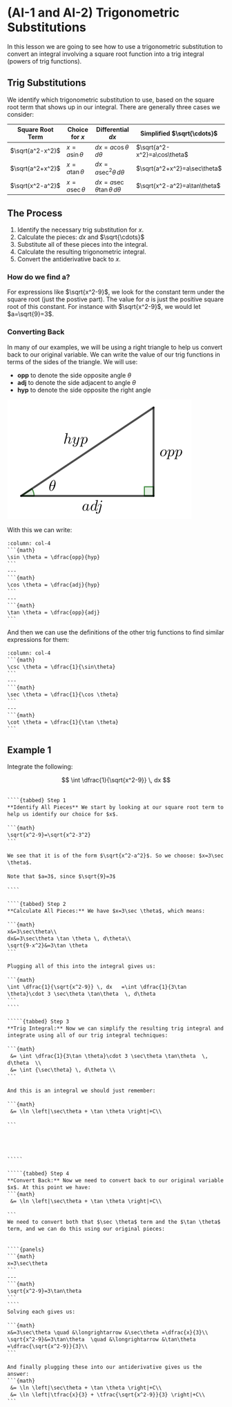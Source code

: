 # (AI-1 and AI-2) Trigonometric Substitutions

In this lesson we are going to see how to use a trigonometric substitution to convert an integral involving a square root function into a trig integral (powers of trig functions).






## Trig Substitutions

We identify which trigonometric substitution to use, based on the square root term that shows up in our integral. There are generally three cases we consider:

| Square Root Term | Choice for $x$ | Differential $dx$ | Simplified $\sqrt{\cdots}$ |
|------------------|-----|------|----------------|
| $\sqrt{a^2-x^2}$ | $x=a\sin\theta$ | $dx = a \cos \theta \, d\theta$ | $\sqrt{a^2-x^2}=a\cos\theta$ |
| $\sqrt{a^2+x^2}$ | $x=a\tan\theta$ | $dx = a \sec^2 \theta \, d\theta$ | $\sqrt{a^2+x^2}=a\sec\theta$ |
| $\sqrt{x^2-a^2}$ | $x=a\sec\theta$ | $dx = a \sec \theta \tan \theta \, d\theta$ | $\sqrt{x^2-a^2}=a\tan\theta$ |


## The Process
1. Identify the necessary  trig substitution for $x$.
2. Calculate the pieces: $dx$ and $\sqrt{\cdots}$
3. Substitute all of these pieces into the integral.
4. Calculate the resulting trigonometric integral.
5. Convert the antiderivative back to $x$.


### How do we find a?
For expressions like $\sqrt{x^2-9}$, we look for the constant term under the square root (just the postive part). The value for $a$ is just the positive square root of this constant. For instance with $\sqrt{x^2-9}$, we would let $a=\sqrt{9}=3$.






### Converting Back

In many of our examples, we will be using a right triangle to help us convert back to our original variable. We can write the value of our trig functions in terms of the sides of the triangle. We will use:

- **opp** to denote the side opposite angle $\theta$
- **adj** to denote the side adjacent to angle $\theta$
- **hyp** to denote the side opposite the right angle


![triangle](../images/triangle-ai1.png)

With this we can write:

````{panels}
:column: col-4
```{math}
\sin \theta = \dfrac{opp}{hyp}
```
---
```{math}
\cos \theta = \dfrac{adj}{hyp}
```
---
```{math}
\tan \theta = \dfrac{opp}{adj}
```
````
And then we can use the definitions of the other trig functions to find similar expressions for them:
````{panels}
:column: col-4
```{math}
\csc \theta = \dfrac{1}{\sin\theta}
```
---
```{math}
\sec \theta = \dfrac{1}{\cos \theta}
```
---
```{math}
\cot \theta = \dfrac{1}{\tan \theta}
```
````



## Example 1
Integrate the following:

$$
\int \dfrac{1}{\sqrt{x^2-9}} \, dx 
$$


``````{dropdown} Solution (Click to see the steps.)

````{tabbed} Step 1
**Identify All Pieces** We start by looking at our square root term to help us identify our choice for $x$.

```{math}
\sqrt{x^2-9}=\sqrt{x^2-3^2}
```

We see that it is of the form $\sqrt{x^2-a^2}$. So we choose: $x=3\sec \theta$. 

Note that $a=3$, since $\sqrt{9}=3$

````

````{tabbed} Step 2
**Calculate All Pieces:** We have $x=3\sec \theta$, which means:

```{math}
x&=3\sec\theta\\
dx&=3\sec\theta \tan \theta \, d\theta\\
\sqrt{9-x^2}&=3\tan \theta
```

Plugging all of this into the integral gives us:

```{math}
\int \dfrac{1}{\sqrt{x^2-9}} \, dx   =\int \dfrac{1}{3\tan \theta}\cdot 3 \sec\theta \tan\theta  \, d\theta 
```
````

`````{tabbed} Step 3
**Trig Integral:** Now we can simplify the resulting trig integral and integrate using all of our trig integral techniques:

```{math}
 &= \int \dfrac{1}{3\tan \theta}\cdot 3 \sec\theta \tan\theta  \, d\theta  \\
 &= \int {\sec\theta} \, d\theta \\
```

And this is an integral we should just remember:

```{math}
 &= \ln \left|\sec\theta + \tan \theta \right|+C\\

```




`````

`````{tabbed} Step 4
**Convert Back:** Now we need to convert back to our original variable $x$. At this point we have:
```{math}
 &= \ln \left|\sec\theta + \tan \theta \right|+C\\

```
We need to convert both that $\sec \theta$ term and the $\tan \theta$ term, and we can do this using our original pieces:


````{panels}
```{math}
x=3\sec\theta
```
---
```{math}
\sqrt{x^2-9}=3\tan\theta 
```
````
Solving each gives us:

```{math}
x&=3\sec\theta \quad &\longrightarrow &\sec\theta =\dfrac{x}{3}\\
\sqrt{x^2-9}&=3\tan\theta  \quad &\longrightarrow &\tan\theta =\dfrac{\sqrt{x^2-9}}{3}\\
```

And finally plugging these into our antiderivative gives us the answer:
```{math}
 &= \ln \left|\sec\theta + \tan \theta \right|+C\\
 &= \ln \left|\tfrac{x}{3} + \tfrac{\sqrt{x^2-9}}{3} \right|+C\\
```
``````






<!--
    - Integrating Powers of Sine and Cosine
    - Integrating Powers of Secant and Tangent


### Calculate all pieces

It is really important to remember to convert differentials correctly by calculating the differential $dx$. **This is the most common mistake



## Example 2
Integrate the following:

$$
\int \dfrac{x^2}{\sqrt{4-x^2}} \, dx 
$$


``````{dropdown} Solution (Click to see the steps.)

````{tabbed} Step 1
**Identify All Pieces** We start by looking at our square root term to help us identify our choice for $x$.

```{math}
\sqrt{4-x^2}=\sqrt{2^2-x^2}
```

We see that it is of the form $\sqrt{a^2-x^2}$. So we choose: $x=2\sin \theta$. 

Note that $a=2$, since $\sqrt{4}=2$

````

````{tabbed} Step 2
**Calculate All Pieces:** We have $x=2\sin \theta$, which means:

```{math}
x&=2\sin\theta\\
dx&=2\cos\theta d\theta\\
\sqrt{4-x^2}&=2\cos \theta
```

Plugging all of this into the integral gives us:

```{math}
\int \dfrac{x^2}{\sqrt{4-x^2}} \, dx  = \int \dfrac{\left(2\sin\theta\right)^2}{2\cos \theta} \cdot 2 \cos \theta \, d\theta 
```
````

`````{tabbed} Step 3
**Trig Integral:** Now we can simplify the resulting trig integral and integrate using all of our trig integral techniques:

```{math}
 &= \int \dfrac{\left(2\sin\theta\right)^2}{2\cos \theta} \cdot 2 \cos \theta \, d\theta \\
 &= \int {4\sin^2\theta} \, d\theta \\
```

This is an **even power** of sine, so we use our half-angle trig identities to reduce the exponent:

```{math}
 &= \int 4\cdot\bigg(\tfrac{1}{2}-\tfrac{1}{2} \cos 2\theta\bigg)  \, d\theta \\
 &= \int \cdot\bigg(2-2 \cos 2\theta\bigg)  \, d\theta \\
 &= 2\theta-2\cdot \tfrac{1}{2} \sin 2\theta +C \\
 &= 2\theta- \sin 2\theta +C \\
```

We were able to integrate using our $k$-form integrals.


`````

````{tabbed} Step 4
**Convert Back:** Now we need to convert back to our original variable $x$. 

Let's start:



---
**Finish It!** And finally we finish the integration. First multiply everything out so that we have only power functions to integrate.

```{math}
&= \int u^6 \left(1+u^2\right) \, du\\
&= \int \left(u^6+u^8\right)  \, du\\
&= \tfrac{1}{7}u^{7}+\tfrac{1}{9}u^9+C\\
```
And then convert back to $x$ to get our answer:
```{math}
&= \tfrac{1}{7}\tan^{7}x+\tfrac{1}{9}\tan^9x+C\\
```
(Don't forget $+C$ for indefinite integrals!)
````
``````

-->